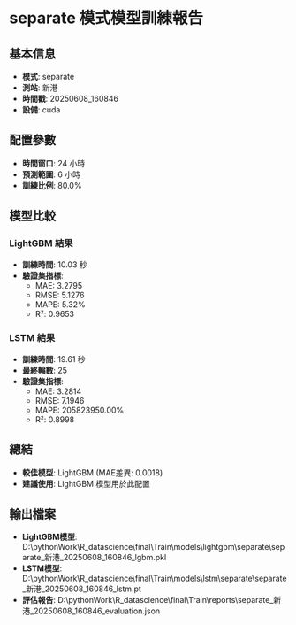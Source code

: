 
# separate 模式模型訓練報告

## 基本信息
- **模式**: separate
- **測站**: 新港
- **時間戳**: 20250608_160846
- **設備**: cuda

## 配置參數
- **時間窗口**: 24 小時
- **預測範圍**: 6 小時
- **訓練比例**: 80.0%

## 模型比較

### LightGBM 結果

- **訓練時間**: 10.03 秒
- **驗證集指標**:
  - MAE: 3.2795
  - RMSE: 5.1276
  - MAPE: 5.32%
  - R²: 0.9653

### LSTM 結果

- **訓練時間**: 19.61 秒
- **最終輪數**: 25
- **驗證集指標**:
  - MAE: 3.2814
  - RMSE: 7.1946
  - MAPE: 205823950.00%
  - R²: 0.8998

## 總結

- **較佳模型**: LightGBM (MAE差異: 0.0018)
- **建議使用**: LightGBM 模型用於此配置


## 輸出檔案
- **LightGBM模型**: D:\pythonWork\R_datascience\final\Train\models\lightgbm\separate\separate_新港_20250608_160846_lgbm.pkl
- **LSTM模型**: D:\pythonWork\R_datascience\final\Train\models\lstm\separate\separate_新港_20250608_160846_lstm.pt
- **評估報告**: D:\pythonWork\R_datascience\final\Train\reports\separate_新港_20250608_160846_evaluation.json
